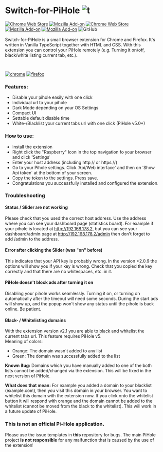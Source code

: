 # Switch-for-PiHole ![t](https://github.com/badsgahhl/pihole-chrome-extension/blob/master/icon/icon-48.png?raw=true)
[![Chrome Web Store](https://img.shields.io/chrome-web-store/v/ngoafjpapneaopfkpboebcahajopcifi)](https://chrome.google.com/webstore/detail/switch-for-pihole/ngoafjpapneaopfkpboebcahajopcifi)
[![Mozilla Add-on](https://img.shields.io/amo/v/switch-for-pihole)](https://addons.mozilla.org/firefox/addon/switch-for-pihole/)
[![Chrome Web Store](https://img.shields.io/chrome-web-store/users/ngoafjpapneaopfkpboebcahajopcifi?label=chrome%20users)](https://chrome.google.com/webstore/detail/switch-for-pihole/ngoafjpapneaopfkpboebcahajopcifi)
[![Mozilla Add-on](https://img.shields.io/amo/users/switch-for-pihole?color=green&label=mozilla%20users)](https://addons.mozilla.org/firefox/addon/switch-for-pihole/)
[![Mozilla Add-on](https://img.shields.io/amo/rating/switch-for-pihole)](https://addons.mozilla.org/firefox/addon/switch-for-pihole/reviews/)
![GitHub](https://img.shields.io/github/license/badsgahhl/pihole-chrome-extension)
<br><br>
Switch-for-PiHole is a small browser extension for Chrome and Firefox. It's written in Vanilla TypeScript together with HTML and CSS. With this extension you can control your PiHole remotely (e.g. Turning it on/off, black/white listing current tab, etc.).

<br>

[![chrome](https://developer.chrome.com/webstore/images/ChromeWebStore_BadgeWBorder_v2_206x58.png)](https://chrome.google.com/webstore/detail/switch-for-pihole/ngoafjpapneaopfkpboebcahajopcifi)
[![firefox](https://cdn.glaser.casa/tp/firefox4.png)](https://addons.mozilla.org/de/firefox/addon/switch-for-pihole/)


### Features:
- Disable your pihole easily with one click
- Individual url to your pihole
- Dark Mode depending on your OS Settings
- Compact UI
- Settable default disable time
- White-/Blacklist your current tabs url with one click (PiHole v5.0+)

### How to use:

- Install the extension
- Right click the "Raspberry" Icon in the top navigation fo your browser and click 'Settings'
- Enter your host address (including http:// or https://)
- Go to your Pihole settings. Click 'Api/Web interface' and then on 'Show Api token' at the bottom of your screen.
- Copy the token to the settings. Press save.
- Congratulations you successfully installed and configured the extension.


### Troubleshooting

#### Status / Slider are not working
Please check that you used the correct host address. Use the address where you can see your dashboard page (statistics board).
For example if your pihole is located at http://192.168.178.2, but you can see your dashboard/admin page at http://192.168.178.2/admin then don't forget to add /admin to the address.

#### Error after clicking the Slider (was "on" before)

This indicates that your API key is probably wrong. In the version >2.0.6 the options will show you if your key is wrong.
Check that you copied the key correctly and that there are no whitespaces, etc. in it.

#### PiHole doesn't block ads after turning it on

Disabling your pihole works seamlessly. Turning it on, or turning on automatically after the timeout will need some seconds.
During the start ads will show up, and the popup won't show any status until the pihole is back online. Be patient.

#### Black- / Whitelisting domains
With the extension version v2.1 you are able to black and whitelist the current tabs url. This feature requires PiHole v5.
<br>Meaning of colors:
 - Orange: The domain wasn't added to any list
 - Green: The domain was successfully added to the list
 
**Known Bug:** Domains which you have manually added to one of the both lists cannot be added/changed via the extension.
This will be fixed in the next version of PiHole.

**What does that mean:** For example you added a domain to your blacklist (example.com), then you visit this domain in your browser.
You want to whitelist this domain with the extension now. If you click onto the whitelist button it will respond with orange and
the domain cannot be added to the whitelist (cannot be moved from the black to the whitelist). This will work in a future update of PiHole.

 

### This is not an official Pi-Hole application.
Please use the issue templates in **this** repository for bugs. The main PiHole project **is not responsible** for any malfunction that is caused by the use of the extension!
